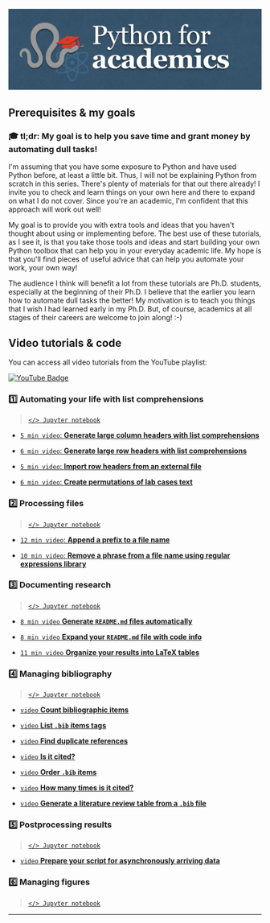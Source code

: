 ![Screenshot](thumbnail/banner.png)

## Prerequisites & my goals

### 🎓 tl;dr: My goal is to help you save time and grant money by automating dull tasks!

I'm assuming that you have some exposure to Python and have used Python before, at least a little bit. Thus, I will not be explaining Python from scratch in this series. There's plenty of materials for that out there already! I invite you to check and learn things on your own here and there to expand on what I do not cover. Since you're an academic, I'm confident that this approach will work out well!

My goal is to provide you with extra tools and ideas that you haven't thought about using or implementing before. The best use of these tutorials, as I see it, is that you take those tools and ideas and start building your own Python toolbox that can help you in your everyday academic life. My hope is that you'll find pieces of useful advice that can help you automate your work, your own way!

The audience I think will benefit a lot from these tutorials are Ph.D. students, especially at the beginning of their Ph.D. I believe that the earlier you learn how to automate dull tasks the better! My motivation is to teach you things that I wish I had learned early in my Ph.D. But, of course, academics at all stages of their careers are welcome to join along! :-)

## Video tutorials & code

You can access all video tutorials from the YouTube playlist:

<a href="https://www.youtube.com/playlist?list=PL7gWbAt3_3KEuRQfwFeI_RH3EZr87nslf">
  <img src="https://img.shields.io/badge/youtube-firebrick?style=for-the-badge&logo=youtube&logoColor=white" alt="YouTube Badge"/>
</a>

### 1️⃣ Automating your life with list comprehensions

> [`</> Jupyter notebook`](tutorials/list-comprehensions.ipynb)

- [``5 min video``: **Generate large column headers with list comprehensions**](https://youtu.be/2EPNJytD3dU)

- [``6 min video``: **Generate large row headers with list comprehensions**](https://youtu.be/tXkwV-zyqB8)

- [``5 min video``: **Import row headers from an external file**](https://youtu.be/EuH22EUc31Y)

- [``6 min video``: **Create permutations of lab cases text**](https://youtu.be/OroWX2PTU4I)

### 2️⃣ Processing files

> [`</> Jupyter notebook`](tutorials/process-files.ipynb)

- [``12 min video``: **Append a prefix to a file name**](https://youtu.be/3Y2w_7N8CcI)

- [``10 min video``: **Remove a phrase from a file name using regular expressions library**](https://youtu.be/cTBpI1QQjLA)

### 3️⃣ Documenting research

> [`</> Jupyter notebook`](tutorials/)

- [``8 min video`` **Generate `README.md` files automatically**](https://youtu.be/KnbVBXsbyxg)

- [``8 min video`` **Expand your `README.md` file with code info**](https://youtu.be/9jCQA3psQGI)

- [``11 min video`` **Organize your results into LaTeX tables**](https://youtu.be/-kU4h05jlFA)

### 4️⃣ Managing bibliography

> [`</> Jupyter notebook`](tutorials/)

- [``video`` **Count bibliographic items**]()

- [``video`` **List `.bib` items tags**]()

- [``video`` **Find duplicate references**]()

- [``video`` **Is it cited?**]()

- [``video`` **Order `.bib` items**]()

- [``video`` **How many times is it cited?**]()

- [``video`` **Generate a literature review table from a `.bib` file**]()

### 5️⃣ Postprocessing results

> [`</> Jupyter notebook`](tutorials/)

- [``video`` **Prepare your script for asynchronously arriving data**]()

### 6️⃣ Managing figures

> [`</> Jupyter notebook`](tutorials/)

-----
